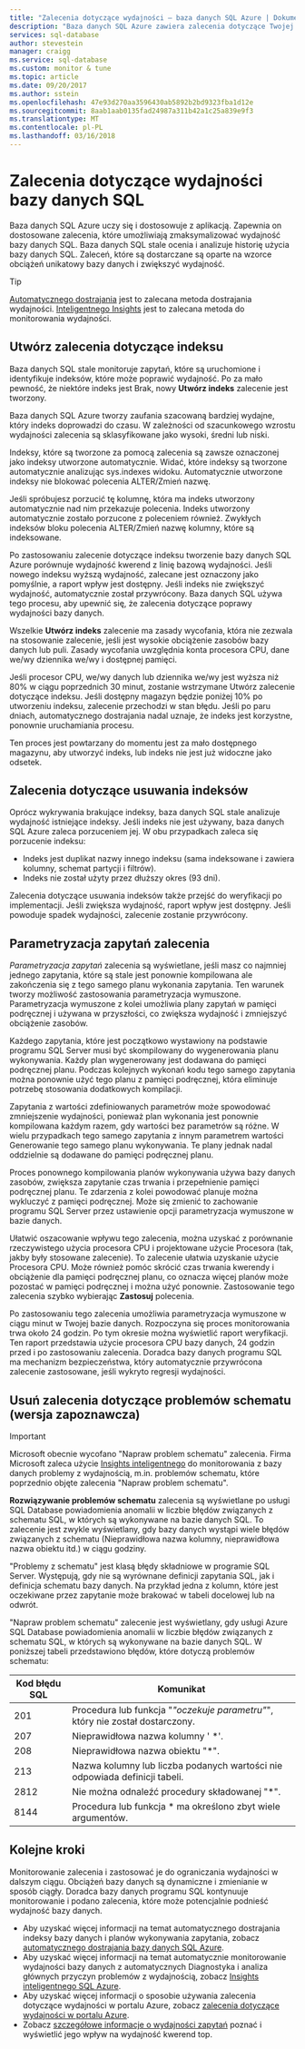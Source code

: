```yaml
---
title: "Zalecenia dotyczące wydajności — baza danych SQL Azure | Dokumentacja firmy Microsoft"
description: "Baza danych SQL Azure zawiera zalecenia dotyczące Twojej bazy danych SQL, które może poprawić wydajność kwerend bieżącej."
services: sql-database
author: stevestein
manager: craigg
ms.service: sql-database
ms.custom: monitor & tune
ms.topic: article
ms.date: 09/20/2017
ms.author: sstein
ms.openlocfilehash: 47e93d270aa3596430ab5892b2bd9323fba1d12e
ms.sourcegitcommit: 8aab1aab0135fad24987a311b42a1c25a839e9f3
ms.translationtype: MT
ms.contentlocale: pl-PL
ms.lasthandoff: 03/16/2018
---
```

# <a name="performance-recommendations-for-sql-database"></a>Zalecenia dotyczące wydajności bazy danych SQL

Baza danych SQL Azure uczy się i dostosowuje z aplikacją. Zapewnia on dostosowane zalecenia, które umożliwiają zmaksymalizować wydajność bazy danych SQL. Baza danych SQL stale ocenia i analizuje historię użycia bazy danych SQL. Zaleceń, które są dostarczane są oparte na wzorce obciążeń unikatowy bazy danych i zwiększyć wydajność.

> [!TIP]
> [Automatycznego dostrajania](sql-database-automatic-tuning.md) jest to zalecana metoda dostrajania wydajności. [Inteligentnego Insights](sql-database-intelligent-insights.md) jest to zalecana metoda do monitorowania wydajności. 
>

## <a name="create-index-recommendations"></a>Utwórz zalecenia dotyczące indeksu
Baza danych SQL stale monitoruje zapytań, które są uruchomione i identyfikuje indeksów, które może poprawić wydajność. Po za mało pewność, że niektóre indeks jest Brak, nowy **Utwórz indeks** zalecenie jest tworzony.

 Baza danych SQL Azure tworzy zaufania szacowaną bardziej wydajne, który indeks doprowadzi do czasu. W zależności od szacunkowego wzrostu wydajności zalecenia są sklasyfikowane jako wysoki, średni lub niski. 

Indeksy, które są tworzone za pomocą zalecenia są zawsze oznaczonej jako indeksy utworzone automatycznie. Widać, które indeksy są tworzone automatycznie analizując sys.indexes widoku. Automatycznie utworzone indeksy nie blokować polecenia ALTER/Zmień nazwę. 

Jeśli spróbujesz porzucić tę kolumnę, która ma indeks utworzony automatycznie nad nim przekazuje polecenia. Indeks utworzony automatycznie zostało porzucone z poleceniem również. Zwykłych indeksów bloku polecenia ALTER/Zmień nazwę kolumny, które są indeksowane.

Po zastosowaniu zalecenie dotyczące indeksu tworzenie bazy danych SQL Azure porównuje wydajność kwerend z linię bazową wydajności. Jeśli nowego indeksu wyższą wydajność, zalecane jest oznaczony jako pomyślnie, a raport wpływ jest dostępny. Jeśli indeks nie zwiększyć wydajność, automatycznie został przywrócony. Baza danych SQL używa tego procesu, aby upewnić się, że zalecenia dotyczące poprawy wydajności bazy danych.

Wszelkie **Utwórz indeks** zalecenie ma zasady wycofania, która nie zezwala na stosowanie zalecenie, jeśli jest wysokie obciążenie zasobów bazy danych lub puli. Zasady wycofania uwzględnia konta procesora CPU, dane we/wy dziennika we/wy i dostępnej pamięci. 

Jeśli procesor CPU, we/wy danych lub dziennika we/wy jest wyższa niż 80% w ciągu poprzednich 30 minut, zostanie wstrzymane Utwórz zalecenie dotyczące indeksu. Jeśli dostępny magazyn będzie poniżej 10% po utworzeniu indeksu, zalecenie przechodzi w stan błędu. Jeśli po paru dniach, automatycznego dostrajania nadal uznaje, że indeks jest korzystne, ponownie uruchamiania procesu. 

Ten proces jest powtarzany do momentu jest za mało dostępnego magazynu, aby utworzyć indeks, lub indeks nie jest już widoczne jako odsetek.

## <a name="drop-index-recommendations"></a>Zalecenia dotyczące usuwania indeksów
Oprócz wykrywania brakujące indeksy, baza danych SQL stale analizuje wydajność istniejące indeksy. Jeśli indeks nie jest używany, baza danych SQL Azure zaleca porzuceniem jej. W obu przypadkach zaleca się porzucenie indeksu:
* Indeks jest duplikat nazwy innego indeksu (sama indeksowane i zawiera kolumny, schemat partycji i filtrów).
* Indeks nie został użyty przez dłuższy okres (93 dni).

Zalecenia dotyczące usuwania indeksów także przejść do weryfikacji po implementacji. Jeśli zwiększa wydajność, raport wpływ jest dostępny. Jeśli powoduje spadek wydajności, zalecenie zostanie przywrócony.


## <a name="parameterize-queries-recommendations"></a>Parametryzacja zapytań zalecenia
*Parametryzacja zapytań* zalecenia są wyświetlane, jeśli masz co najmniej jednego zapytania, które są stale jest ponownie kompilowana ale zakończenia się z tego samego planu wykonania zapytania. Ten warunek tworzy możliwość zastosowania parametryzacja wymuszone. Parametryzacja wymuszone z kolei umożliwia plany zapytań w pamięci podręcznej i używana w przyszłości, co zwiększa wydajność i zmniejszyć obciążenie zasobów. 

Każdego zapytania, które jest początkowo wystawiony na podstawie programu SQL Server musi być skompilowany do wygenerowania planu wykonywania. Każdy plan wygenerowany jest dodawana do pamięci podręcznej planu. Podczas kolejnych wykonań kodu tego samego zapytania można ponownie użyć tego planu z pamięci podręcznej, która eliminuje potrzebę stosowania dodatkowych kompilacji. 

Zapytania z wartości zdefiniowanych parametrów może spowodować zmniejszenie wydajności, ponieważ plan wykonania jest ponownie kompilowana każdym razem, gdy wartości bez parametrów są różne. W wielu przypadkach tego samego zapytania z innym parametrem wartości Generowanie tego samego planu wykonywania. Te plany jednak nadal oddzielnie są dodawane do pamięci podręcznej planu. 

Proces ponownego kompilowania planów wykonywania używa bazy danych zasobów, zwiększa zapytanie czas trwania i przepełnienie pamięci podręcznej planu. Te zdarzenia z kolei powodować planuje można wykluczyć z pamięci podręcznej. Może się zmienić to zachowanie programu SQL Server przez ustawienie opcji parametryzacja wymuszone w bazie danych. 

Ułatwić oszacowanie wpływu tego zalecenia, można uzyskać z porównanie rzeczywistego użycia procesora CPU i projektowane użycie Procesora (tak, jakby były stosowane zalecenie). To zalecenie ułatwia uzyskanie użycie Procesora CPU. Może również pomóc skrócić czas trwania kwerendy i obciążenie dla pamięci podręcznej planu, co oznacza więcej planów może pozostać w pamięci podręcznej i można użyć ponownie. Zastosowanie tego zalecenia szybko wybierając **Zastosuj** polecenia. 

Po zastosowaniu tego zalecenia umożliwia parametryzacja wymuszone w ciągu minut w Twojej bazie danych. Rozpoczyna się proces monitorowania trwa około 24 godzin. Po tym okresie można wyświetlić raport weryfikacji. Ten raport przedstawia użycie procesora CPU bazy danych, 24 godzin przed i po zastosowaniu zalecenia. Doradca bazy danych programu SQL ma mechanizm bezpieczeństwa, który automatycznie przywrócona zalecenie zastosowane, jeśli wykryto regresji wydajności.

## <a name="fix-schema-issues-recommendations-preview"></a>Usuń zalecenia dotyczące problemów schematu (wersja zapoznawcza)

> [!IMPORTANT]
> Microsoft obecnie wycofano "Napraw problem schematu" zalecenia. Firma Microsoft zaleca użycie [Insights inteligentnego](sql-database-intelligent-insights.md) do monitorowania z bazy danych problemy z wydajnością, m.in. problemów schematu, które poprzednio objęte zalecenia "Napraw problem schematu".
> 

**Rozwiązywanie problemów schematu** zalecenia są wyświetlane po usługi SQL Database powiadomienia anomalii w liczbie błędów związanych z schematu SQL, w których są wykonywane na bazie danych SQL. To zalecenie jest zwykle wyświetlany, gdy bazy danych wystąpi wiele błędów związanych z schematu (Nieprawidłowa nazwa kolumny, nieprawidłowa nazwa obiektu itd.) w ciągu godziny.

"Problemy z schematu" jest klasą błędy składniowe w programie SQL Server. Występują, gdy nie są wyrównane definicji zapytania SQL, jak i definicja schematu bazy danych. Na przykład jedna z kolumn, które jest oczekiwane przez zapytanie może brakować w tabeli docelowej lub na odwrót. 

"Napraw problem schematu" zalecenie jest wyświetlany, gdy usługi Azure SQL Database powiadomienia anomalii w liczbie błędów związanych z schematu SQL, w których są wykonywane na bazie danych SQL. W poniższej tabeli przedstawiono błędów, które dotyczą problemów schematu:

| Kod błędu SQL | Komunikat |
| --- | --- |
| 201 |Procedura lub funkcja "*"oczekuje parametru"*", który nie został dostarczony. |
| 207 |Nieprawidłowa nazwa kolumny ' *'. |
| 208 |Nieprawidłowa nazwa obiektu "*". |
| 213 |Nazwa kolumny lub liczba podanych wartości nie odpowiada definicji tabeli. |
| 2812 |Nie można odnaleźć procedury składowanej "*". |
| 8144 |Procedura lub funkcja * ma określono zbyt wiele argumentów. |

## <a name="next-steps"></a>Kolejne kroki
Monitorowanie zalecenia i zastosować je do ograniczania wydajności w dalszym ciągu. Obciążeń bazy danych są dynamiczne i zmienianie w sposób ciągły. Doradca bazy danych programu SQL kontynuuje monitorowanie i podano zalecenia, które może potencjalnie podnieść wydajność bazy danych. 

* Aby uzyskać więcej informacji na temat automatycznego dostrajania indeksy bazy danych i planów wykonywania zapytania, zobacz [automatycznego dostrajania bazy danych SQL Azure](sql-database-automatic-tuning.md).
* Aby uzyskać więcej informacji na temat automatycznie monitorowanie wydajności bazy danych z automatycznych Diagnostyka i analiza głównych przyczyn problemów z wydajnością, zobacz [Insights inteligentnego SQL Azure](sql-database-intelligent-insights.md).
*  Aby uzyskać więcej informacji o sposobie używania zalecenia dotyczące wydajności w portalu Azure, zobacz [zalecenia dotyczące wydajności w portalu Azure](sql-database-advisor-portal.md).
* Zobacz [szczegółowe informacje o wydajności zapytań](sql-database-query-performance.md) poznać i wyświetlić jego wpływ na wydajność kwerend top.


